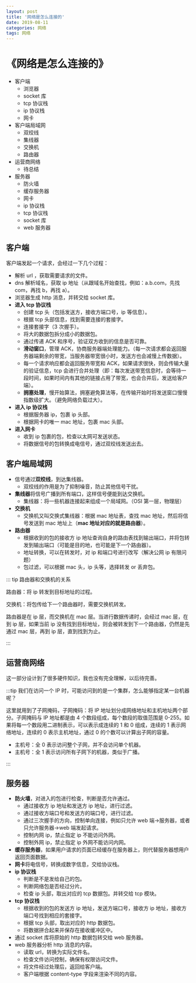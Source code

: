 ```yaml
---
layout: post
title: '网络是怎么连接的'
date: 2019-08-11
categories: 网络
tags: 网络
---
```


# 《网络是怎么连接的》

- 客户端
  - 浏览器
  - socket 库
  - tcp 协议栈
  - ip 协议栈
  - 网卡
- 客户端局域网
  - 双绞线
  - 集线器
  - 交换机
  - 路由器
- 运营商网络
  - 待总结
- 服务器
  - 防火墙
  - 缓存服务器
  - 网卡
  - ip 协议栈
  - tcp 协议栈
  - socket 库
  - web 服务器

## 客户端

客户端发起一个请求，会经过一下几个过程：

- 解析 url ，获取需要请求的文件。
- dns 解析域名，获取 ip 地址（从跟域名开始查找，例如：a.b.com，先找 com，再找 b，再找 a）。
- 浏览器生成 http 消息，并转交给 socket 库。
- **进入 tcp 协议栈**
  - 创建 tcp 头（包括发送方，接收方端口号，ip 等信息）。
  - 根据 tcp 头部信息，找到需要连接的套接字。
  - 连接套接字（3 次握手）。
  - 将大的数据包拆分成小的数据包。
  - 通过传递 ACK 和序号，验证双方收到的信息是否可靠。
  - **滑动窗口**，管理 ACK，协商服务器端处理能力。（每一次请求都会返回服务器端剩余的带宽，当服务器带宽很小时，发送方也会减慢上传数据）。
  - 每一个请求响应都会返回服务带宽和 ACK，如果请求很快，则会传输大量的验证信息，tcp 会进行合并处理（即：每次发送带宽信息时，会等待一段时间，如果时间内有其他的链接占用了带宽，也会合并后，发送给客户端）。
  - **拥塞处理**，慢开始算法，拥塞避免算法等，在传输开始时将发送窗口慢慢指数级扩大。（避免网络负载过大）。
- **进入 ip 协议栈**
  - 根据服务器 ip，包裹 ip 头部。
  - 根据网卡的唯一 mac 地址，包裹 mac 头部。
- **进入网卡**
  - 收到 ip 包裹的包，检查以太网可发送状态。
  - 将数据信号的包转换成电信号，通过双绞线发送出去。

## 客户端局域网

- 信号通过**双绞线**，到达集线器。
  - 双绞线的作用是为了抑制噪音，防止其他信号干扰。
- **集线器**将信号广播到所有端口，这样信号便能到达交换机。
  - 集线器：将一些机器连接起来组成一个局域网。（OSI 第一层，物理层）
- **交换机**
  - 交换机又叫交换式集线器：根据 mac 地址表，查找 mac 地址，然后将信号发送到 mac 地址上（**mac 地址对应的就是路由器**）。
- **路由器**
  - 根据收到的包的接收方 ip 地址查询自身的路由表找到输出端口，并将包转发到输出端口（可能是目的地，也可能是下一个路由器）。
  - 地址转换，可以在转发时，对 ip 和端口号进行改写（解决公网 ip 有限问题）
  - 包过滤，可以根据 mac 头，ip 头等，选择转发 or 丢弃包。

::: tip 路由器和交换机的关系

路由器：将 ip 转发到目标地址的过程。

交换机：将包传给下一个路由器时，需要交换机转发。

路由器是在 ip 层，而交换机在 mac 层。当进行数据传递时，会经过 mac 层，在到 ip 层，如果当前 ip 没有找到目标地址，则会被转发到下一个路由器，仍然是先通过 mac 层，再到 ip 层，直到找到为止。

:::

## 运营商网络

这一部分设计到了很多硬件知识，我也没有完全理解，以后待完善。

:::tip 我们在访问一个 IP 时，可能访问到的是一个集群，怎么能够指定某一台机器呢？

这里就用到了子网掩码，子网掩码：将 IP 地址划分成网络地址和主机地址两个部分。子网掩码与 IP 地址都是由 4 个数段组成，每个数段的取值范围是 0-255。如果将每一个数段用二进制表示，可以表示成连续的 1 和 0 组成，连续的 1 表示网络地址，连续的 0 表示主机地址，通过 0 的个数可以计算出子网的容量。

- 主机号：全 0 表示访问整个子网，并不会访问单个机器。
- 主机号：全 1 表示访问所有子网下的机器，类似于广播。

:::

## 服务器

- **防火墙**，对进入的包进行检查，判断是否允许通过。
  - 通过接收方 ip 地址和发送方 ip 地址，进行过滤。
  - 通过接收方端口号和发送方的端口号，进行过滤。
  - 通过三次握手的方向，控制单向连接，例如只允许 web 端->服务器，或者只允许服务器->web 端发起请求。
  - 控制内网 ip，禁止指定 ip 不能访问外网。
  - 控制外网 ip，禁止指定 ip 外网不能访问内网。
- **缓存服务器**，如果用户请求的页面已经缓存在服务器上，则代替服务器想用户返回页面数据。
- **网卡**将电信号，转换成数字信息，交给协议栈。
- **ip 协议栈**
  - 判断是不是发给自己的包。
  - 判断网络包是否经过分片。
  - 检查 ip 头部，取出对应的 tcp 数据包。并转交给 tcp 模块。
- **tcp 协议栈**
  - 根据收到的包的发送方 ip 地址，发送方端口号，接收方 ip 地址，接收方端口号找到相应的套接字。
  - 根据 tcp 头部，取出对应的 http 数据包。
  - 将数据拼合起来并保存在接收缓冲区中。
- 通过 socket 库将原始的 http 数据包转交给 web 服务器。
- web 服务器分析 http 消息的内容。
  - 读取 url，转换为实际文件名。
  - 检查文件访问控制，确保有权限访问文件。
  - 将文件经过处理后，返回给客户端。
  - 客户端根据 content-type 字段来渲染不同的内容。
